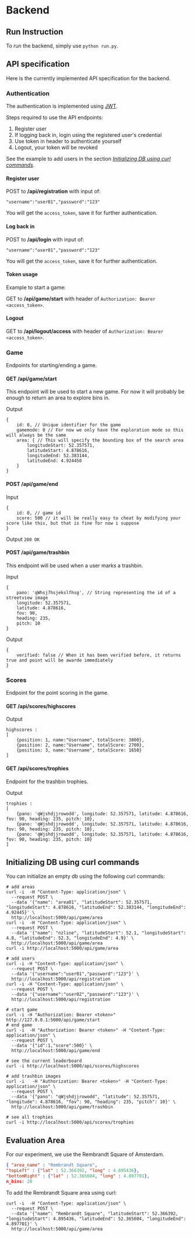 # Backend

## Run Instruction

To run the backend, simply use `python run.py`.

## API specification

Here is the currently implemented API specification for the backend.

### Authentication

The authentication is implemented using [JWT](https://pythonhosted.org/Flask-JWT/).

Steps required to use the API endpoints:
1. Register user
2. If logging back in, login using the registered user's credential
3. Use token in header to authenticate yourself
4. Logout, your token will be revoked

See the example to add users in the section [*Initializing DB using curl commands*](#curlinit).

#### Register user

POST to **/api/registration** with input of:

`"username":"user01","password":"123"`

You will get the `access_token`, save it for further authentication.

#### Log back in

POST to **/api/login** with input of:

`"username":"user01","password":"123"`

You will get the `access_token`, save it for further authentication.

#### Token usage

Example to start a game:

GET to **/api/game/start** with header of `Authorization: Bearer <access_token>`.

#### Logout

GET to **/api/logout/access** with header of `Authorization: Bearer <access_token>`.

### Game

Endpoints for starting/ending a game.

#### GET /api/game/start
This endpoint will be used to start a new game. For now it will probably be enough to return an area to explore bins in.

Output
```
{
    id: 0, // Unique identifier for the game
    gamemode: 0 // For now we only have the exploration mode so this will always be the same
    area: { // This will specify the bounding box of the search area
        longitudeStart: 52.357571,
        latitudeStart: 4.878616,
        longitudeEnd: 52.383144,
        latitudeEnd: 4.924450
    }
}
```

#### POST /api/game/end

Input
```
{
    id: 0, // game id
    score: 500 // it will be really easy to cheat by modifying your score like this, but that is fine for now i suppose
}
```

Output
`200 OK`

#### POST /api/game/trashbin
This endpoint will be used when a user marks a trashbin.

Input
```
{
    pano: 'qWhsj7hsjekslfhsg', // String representing the id of a streetview image
    longitude: 52.357571,
    latitude: 4.878616,
    fov: 90,
    heading: 235,
    pitch: 10
}
```

Output
```
{
    verified: false // When it has been verified before, it returns true and point will be awarde immediately
}
```

### Scores

Endpoint for the point scoring in the game.

#### GET /api/scores/highscores

Output 
```
highscores :
[
    {position: 1, name:"Username", totalScore: 3800},
    {position: 2, name:"Username", totalScore: 2700},
    {position: 3, name:"Username", totalScore: 1650}
]
```

#### GET /api/scores/trophies

Endpoint for the trashbin trophies.

Output 
```
trophies :
[
    {pano: 'qWjshdjjrowodd', longitude: 52.357571, latitude: 4.878616, fov: 90, heading: 235, pitch: 10},    
    {pano: 'qWjshdjjrowodd', longitude: 52.357571, latitude: 4.878616, fov: 90, heading: 235, pitch: 10},
    {pano: 'qWjshdjjrowodd', longitude: 52.357571, latitude: 4.878616, fov: 90, heading: 235, pitch: 10}
]
```

## <a name="curlinit"></a>Initializing DB using curl commands

You can initialize an empty db using the following curl commands:

```
# add areas
curl -i  -H "Content-Type: application/json" \
  --request POST \
  --data '{"name": "area01", "latitudeStart": 52.357571, "longitudeStart": 4.878616, "latitudeEnd": 52.383144, "longitudeEnd": 4.92445}' \
  http://localhost:5000/api/game/area
curl -i  -H "Content-Type: application/json" \
  --request POST \
  --data '{"name": "nzline", "latitudeStart": 52.1, "longitudeStart": 4.8, "latitudeEnd": 52.3, "longitudeEnd": 4.9}' \
  http://localhost:5000/api/game/area
curl -i http://localhost:5000/api/game/area

# add users
curl -i -H "Content-Type: application/json" \
  --request POST \
  --data '{"username":"user01","password":"123"}' \
  http://localhost:5000/api/registration
curl -i -H "Content-Type: application/json" \
  --request POST \
  --data '{"username":"user02","password":"123"}' \
  http://localhost:5000/api/registration

# start game
curl -i -H "Authorization: Bearer <token>" http://127.0.0.1:5000/api/game/start
# end game
curl -i  -H "Authorization: Bearer <token>" -H "Content-Type: application/json" \
  --request POST \
  --data '{"id":1,"score":500}' \
  http://localhost:5000/api/game/end

# see the current leaderboard
curl -i http://localhost:5000/api/scores/highscores

# add trashbin images
curl -i   -H "Authorization: Bearer <token>" -H "Content-Type: application/json" \
  --request POST \
  --data '{"pano": "qWjshdjjrowodd", "latitude": 52.357571, "longitude": 4.878616, "fov": 90, "heading": 235, "pitch": 10}' \
  http://localhost:5000/api/game/trashbin

# see all trophies
curl -i http://localhost:5000/api/scores/trophies

```

## Evaluation Area

For our experiment, we use the Rembrandt Square of Amsterdam.

```json
{ "area_name" : "Rembrandt Square",
"topLeft" : {"lat" : 52.366392, "long" : 4.895436},
"bottomRight" : {"lat" : 52.365604, "long" : 4.897701},
n_bins: 20
```

To add the Rembrandt Square area using curl:
```
curl -i  -H "Content-Type: application/json" \
  --request POST \
  --data '{"name": "Rembrandt Square", "latitudeStart": 52.366392, "longitudeStart": 4.895436, "latitudeEnd": 52.365604, "longitudeEnd": 4.897701}' \
  http://localhost:5000/api/game/area
```

